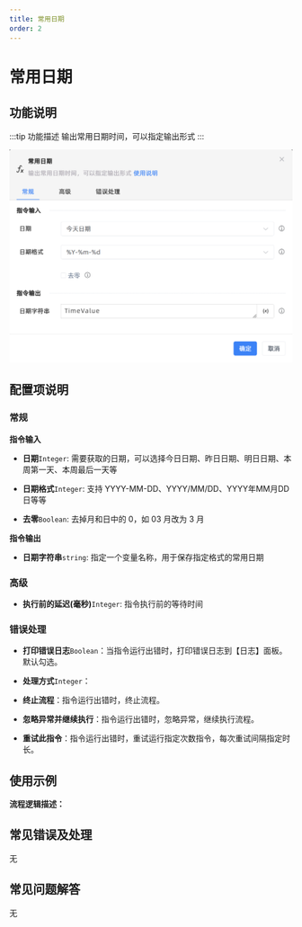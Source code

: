 ```yaml
---
title: 常用日期
order: 2
---
```


# 常用日期

## 功能说明

:::tip 功能描述
输出常用日期时间，可以指定输出形式
:::

![常用日期](../../../assets/常用日期_command.png)

## 配置项说明

### 常规

**指令输入**

- **日期**`Integer`: 需要获取的日期，可以选择今日日期、昨日日期、明日日期、本周第一天、本周最后一天等

- **日期格式**`Integer`: 支持 YYYY-MM-DD、YYYY/MM/DD、YYYY年MM月DD日等等

- **去零**`Boolean`: 去掉月和日中的 0，如 03 月改为 3 月


**指令输出**

- **日期字符串**`string`: 指定一个变量名称，用于保存指定格式的常用日期

### 高级

- **执行前的延迟(毫秒)**`Integer`: 指令执行前的等待时间

### 错误处理

- **打印错误日志**`Boolean`：当指令运行出错时，打印错误日志到【日志】面板。默认勾选。

- **处理方式**`Integer`：

 - **终止流程**：指令运行出错时，终止流程。

 - **忽略异常并继续执行**：指令运行出错时，忽略异常，继续执行流程。

 - **重试此指令**：指令运行出错时，重试运行指定次数指令，每次重试间隔指定时长。

## 使用示例

**流程逻辑描述：** 

## 常见错误及处理

无

## 常见问题解答

无

